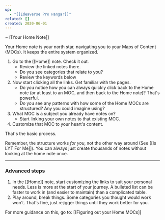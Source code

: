 ```yaml
---
up:
  - "[[Ideaverse Pro Hangar]]"
related: []
created: 2020-06-01
---
```

~ [[Your Home Note]] 

Your Home note is your north star, navigating you to your Maps of Content (MOCs). It keeps the entire system organized.

1. Go to the [[Home]] note. Check it out. 
	- Review the linked notes there.
	- Do you see categories that relate to you?
	- Review the keywords below
1. Now start clicking all the links. Get familiar with the pages. 
	- Do you notice how you can always quickly click back to the Home note (or at least to an MOC, and then back to the Home note)? That's powerful.
	- Do you see any patterns with how some of the Home MOCs are structured? Any you could imagine using?
2. What MOC is a subject you already have notes on? 
	- Start linking your own notes to that existing MOC. 
3. Customize that MOC to your heart's content.

That's the basic process.

Remember, the structure works *for you*, not the other way around (See [[Is LYT For Me]]). You can always just create thousands of notes without looking at the home note once. 

---
### Advanced steps
1. In the [[Home]] note, start customizing the links to suit your personal needs. Less is more at the start of your journey. A bulleted list can be faster to work in (and easier to maintain) than a complicated table.
2. Play around, break things. Some categories you thought would work won't. That's fine, just rejigger things until they work better for you.

For more guidance on this, go to: [[Figuring out your Home MOCs]]